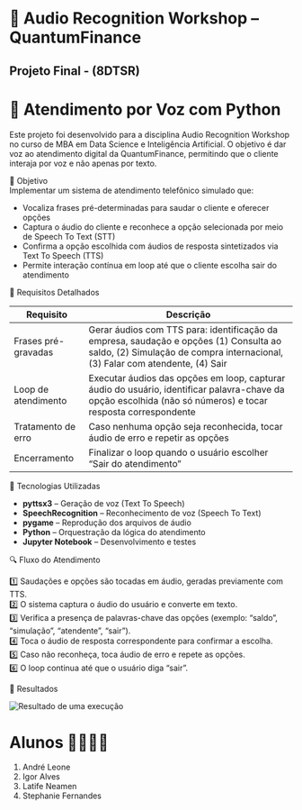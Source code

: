 # 🎤 Audio Recognition Workshop – QuantumFinance
## Projeto Final - (8DTSR)

# 🤖 Atendimento por Voz com Python

Este projeto foi desenvolvido para a disciplina Audio Recognition Workshop no curso de MBA em Data Science e Inteligência Artificial. O objetivo é dar voz ao atendimento digital da QuantumFinance, permitindo que o cliente interaja por voz e não apenas por texto.

🎯 Objetivo  
Implementar um sistema de atendimento telefônico simulado que:

- Vocaliza frases pré-determinadas para saudar o cliente e oferecer opções
- Captura o áudio do cliente e reconhece a opção selecionada por meio de Speech To Text (STT)
- Confirma a opção escolhida com áudios de resposta sintetizados via Text To Speech (TTS)
- Permite interação contínua em loop até que o cliente escolha sair do atendimento

📝 Requisitos Detalhados  

| Requisito | Descrição |
|-|-|
| Frases pré-gravadas | Gerar áudios com TTS para: identificação da empresa, saudação e opções (1) Consulta ao saldo, (2) Simulação de compra internacional, (3) Falar com atendente, (4) Sair |
| Loop de atendimento | Executar áudios das opções em loop, capturar áudio do usuário, identificar palavra-chave da opção escolhida (não só números) e tocar resposta correspondente |
| Tratamento de erro | Caso nenhuma opção seja reconhecida, tocar áudio de erro e repetir as opções |
| Encerramento | Finalizar o loop quando o usuário escolher “Sair do atendimento” |

🧰 Tecnologias Utilizadas  
- **pyttsx3** – Geração de voz (Text To Speech)  
- **SpeechRecognition** – Reconhecimento de voz (Speech To Text)  
- **pygame** – Reprodução dos arquivos de áudio  
- **Python** – Orquestração da lógica do atendimento  
- **Jupyter Notebook** – Desenvolvimento e testes

🔍 Fluxo do Atendimento  

1️⃣ Saudações e opções são tocadas em áudio, geradas previamente com TTS.  
2️⃣ O sistema captura o áudio do usuário e converte em texto.  
3️⃣ Verifica a presença de palavras-chave das opções (exemplo: “saldo”, “simulação”, “atendente”, “sair”).  
4️⃣ Toca o áudio de resposta correspondente para confirmar a escolha.  
5️⃣ Caso não reconheça, toca áudio de erro e repete as opções.  
6️⃣ O loop continua até que o usuário diga “sair”.

🎯 Resultados

![Resultado de uma execução](https://github.com/user-attachments/assets/eb16fabd-4485-4483-95d9-5ed55a096b3c)



# Alunos 👨‍🎓👩‍🎓

1. André Leone 
2. Igor Alves 
3. Latife Neamen 
4. Stephanie Fernandes 
 

